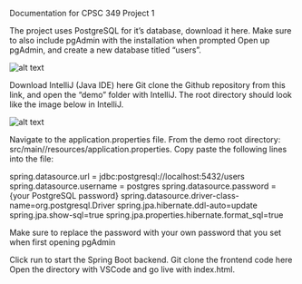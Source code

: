 Documentation for CPSC 349 Project 1


The project uses PostgreSQL for it’s database, download it here. Make sure to also include pgAdmin with the installation when prompted
Open up pgAdmin, and create a new database titled “users”. 


![alt text](https://cdn.discordapp.com/attachments/362059855701475333/1169016494613610576/documentation_pic_1.png?ex=6553de73&is=65416973&hm=ce022cc0185ab5c5ba2fe82b18f41c09aab4c4d01beb8ceedfd02bc9c1be955d&)



Download IntelliJ (Java IDE) here
Git clone the Github repository from this link, and open the “demo” folder with IntelliJ. The root directory should look like the image below in IntelliJ.


![alt text](https://cdn.discordapp.com/attachments/362059855701475333/1169016494953336912/documentation_pic_2.png?ex=6553de73&is=65416973&hm=86443f0b30c857cc7620588ac194e82a59ff0f8e7c8b409751fd17e6a571368b&)

Navigate to the application.properties file. From the demo root directory: src/main//resources/application.properties. Copy paste the following lines into the file:

spring.datasource.url = jdbc:postgresql://localhost:5432/users
spring.datasource.username = postgres
spring.datasource.password = {your PostgreSQL password}
spring.datasource.driver-class-name=org.postgresql.Driver
spring.jpa.hibernate.ddl-auto=update
spring.jpa.show-sql=true
spring.jpa.properties.hibernate.format_sql=true

Make sure to replace the password with your own password that you set when first opening pgAdmin

Click run to start the Spring Boot backend.
Git clone the frontend code here
Open the directory with VSCode and go live with index.html. 


